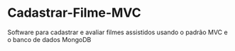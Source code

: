 # Cadastrar-Filme-MVC
Software para cadastrar e avaliar filmes assistidos usando o padrão MVC e o banco de dados MongoDB
